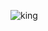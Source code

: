 
![king](https://github.com/Shwetha-Sajeev/Tableau/assets/116854260/8d7a04f6-0da5-4e55-b5dd-a954679adff0)
